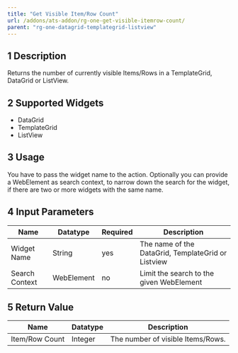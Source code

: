 ```yaml
---
title: "Get Visible Item/Row Count"
url: /addons/ats-addon/rg-one-get-visible-itemrow-count/
parent: "rg-one-datagrid-templategrid-listview"
---
```


## 1 Description

Returns the number of currently visible Items/Rows in a TemplateGrid, DataGrid or ListView.

## 2 Supported Widgets

* DataGrid
* TemplateGrid
* ListView

## 3 Usage

You have to pass the widget name to the action.
Optionally you can provide a WebElement as search context, to narrow down the search for the widget, if there are two or more widgets with the same name.    

## 4 Input Parameters

Name | Datatype | Required| Description
--- | --- | --- | ---
Widget Name | String | yes | The name of the DataGrid, TemplateGrid or Listview
Search Context | WebElement | no |Limit the search to the given WebElement

## 5 Return Value

Name | Datatype | Description
--- | --- | ---
Item/Row Count | Integer | The number of visible Items/Rows.
